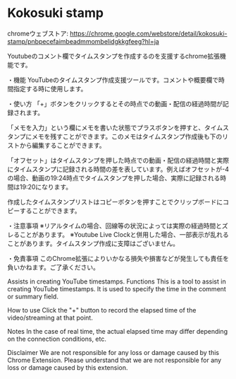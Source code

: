 # Kokosuki stamp

chromeウェブストア: https://chrome.google.com/webstore/detail/kokosuki-stamp/pnbpecefaimbeadmmombelidgkkgfeeg?hl=ja

Youtubeのコメント欄でタイムスタンプを作成するのを支援するchrome拡張機能です。

・機能
YouTubeのタイムスタンプ作成支援ツールです。コメントや概要欄で時間指定する時に使用します。

・使い方
「+」ボタンをクリックするとその時点での動画・配信の経過時間が記録されます。

「メモを入力」という欄にメモを書いた状態でプラスボタンを押すと、タイムスタンプにメモを残すことができます。このメモはタイムスタンプ作成後も下のリストから編集することができます。

「オフセット」はタイムスタンプを押した時点での動画・配信の経過時間と実際にタイムスタンプに記録される時間の差を表しています。例えばオフセットが-4の場合、動画の19:24時点でタイムスタンプを押した場合、実際に記録される時間は19:20になります。

作成したタイムスタンプリストはコピーボタンを押すことでクリップボードにコピーすることができます。

・注意事項
※リアルタイムの場合、回線等の状況によっては実際の経過時間とズレることがあります。
※Youtube Live Clockと併用した場合、一部表示が乱れることがあります。タイムスタンプ作成に支障はございません。

・免責事項
このChrome拡張によりいかなる損失や損害などが発生しても責任を負いかねます。ご了承ください。

Assists in creating YouTube timestamps.
Functions
This is a tool to assist in creating YouTube timestamps. It is used to specify the time in the comment or summary field.

How to use
Click the "+" button to record the elapsed time of the video/streaming at that point.

Notes
In the case of real time, the actual elapsed time may differ depending on the connection conditions, etc.

Disclaimer
We are not responsible for any loss or damage caused by this Chrome Extension. Please understand that we are not responsible for any loss or damage caused by this extension.
